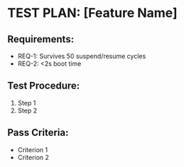 # TEST PLAN: [Feature Name]

## Requirements:
- REQ-1: Survives 50 suspend/resume cycles
- REQ-2: <2s boot time

## Test Procedure:
1. Step 1
2. Step 2

## Pass Criteria:
- Criterion 1
- Criterion 2
